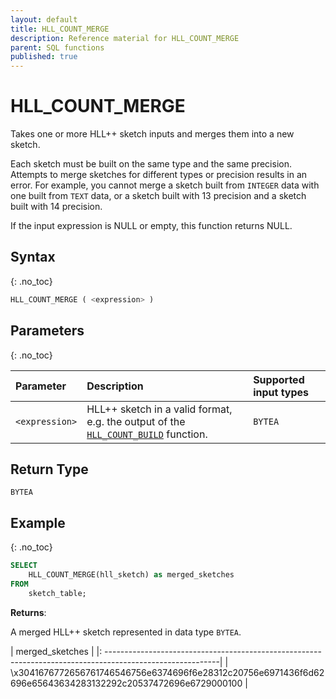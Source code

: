 ```yaml
---
layout: default
title: HLL_COUNT_MERGE
description: Reference material for HLL_COUNT_MERGE
parent: SQL functions
published: true
---
```



# HLL_COUNT_MERGE

Takes one or more HLL++ sketch inputs and merges them into a new sketch.

Each sketch must be built on the same type and the same precision.
Attempts to merge sketches for different types or precision results in an error.
For example, you cannot merge a sketch built from `INTEGER` data with one built from `TEXT` data,
or a sketch built with 13 precision and a sketch built with 14 precision.

If the input expression is NULL or empty, this function returns NULL.

## Syntax
{: .no_toc}

```sql
HLL_COUNT_MERGE ( <expression> )
```

## Parameters
{: .no_toc}

| Parameter | Description                                                                                                               | Supported input types |
| :--------- |:--------------------------------------------------------------------------------------------------------------------------|:----------------------|
| `<expression>`  | HLL++ sketch in a valid format, e.g. the output of the [`HLL_COUNT_BUILD`](hll-count-build.md) function. | `BYTEA`                |

## Return Type
`BYTEA`

## Example
{: .no_toc}

```sql
SELECT
    HLL_COUNT_MERGE(hll_sketch) as merged_sketches
FROM
    sketch_table;
```

**Returns**: 

A merged HLL++ sketch represented in data type `BYTEA`.

|  merged_sketches                                                                                           |
|: ----------------------------------------------------------------------------------------------------------|
| \x3041676772656761746546756e6374696f6e28312c20756e6971436f6d62696e65643634283132292c20537472696e6729000100 |
